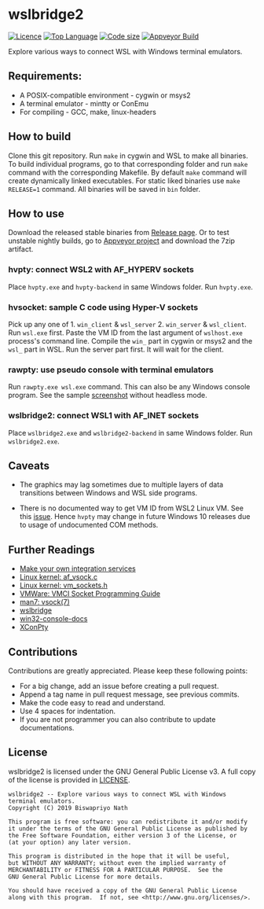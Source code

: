 <!--
 * This file is part of wslbridge2 project
 * Licensed under the GNU General Public License version 3
 * Copyright (C) 2019 Biswapriyo Nath
-->

# wslbridge2

[![Licence](https://img.shields.io/github/license/Biswa96/wslbridge2.svg?style=flat-square)][1]
[![Top Language](https://img.shields.io/github/languages/top/Biswa96/wslbridge2.svg?style=flat-square)][2]
[![Code size](https://img.shields.io/github/languages/code-size/Biswa96/wslbridge2.svg?style=flat-square)]()
[![Appveyor Build](https://img.shields.io/appveyor/ci/Biswa96/wslbridge2.svg?style=flat-square)]()

Explore various ways to connect WSL with Windows terminal emulators.

## Requirements:

* A POSIX-compatible environment - cygwin or msys2
* A terminal emulator - mintty or ConEmu
* For compiling - GCC, make, linux-headers


## How to build

Clone this git repository. Run `make` in cygwin and WSL to make all binaries.
To build individual programs, go to that corresponding folder and run `make`
command with the corresponding Makefile. By default `make` command will create
dynamically linked executables. For static liked binaries use `make RELEASE=1`
command. All binaries will be saved in `bin` folder.


## How to use

Download the released stable binaries from [Release page]. Or to test unstable
nightly builds, go to [Appveyor project] and download the 7zip artifact.

[Release page]: https://github.com/Biswa96/wslbridge2/releases
[Appveyor project]: https://ci.appveyor.com/project/Biswa96/wslbridge2


### hvpty: connect WSL2 with AF_HYPERV sockets

Place `hvpty.exe` and `hvpty-backend` in same Windows folder. Run `hvpty.exe`.

### hvsocket: sample C code using Hyper-V sockets

Pick up any one of 1. `win_client` & `wsl_server` 2. `win_server` & `wsl_client`.
Run `wsl.exe` first. Paste the VM ID from the last argument of `wslhost.exe`
process's command line. Compile the `win_` part in cygwin or msys2 and
the `wsl_` part in WSL. Run the server part first. It will wait for the client.

### rawpty: use pseudo console with terminal emulators

Run `rawpty.exe wsl.exe` command. This can also be any Windows console program.
See the sample [screenshot](images/Headless_Mode.PNG) without headless mode.

### wslbridge2: connect WSL1 with AF_INET sockets

Place `wslbridge2.exe` and `wslbridge2-backend` in same Windows folder.
Run `wslbridge2.exe`.


## Caveats

* The graphics may lag sometimes due to multiple layers of data transitions
between Windows and WSL side programs.

* There is no documented way to get VM ID from WSL2 Linux VM. See this
[issue](https://github.com/microsoft/WSL/issues/4131). Hence `hvpty` may change
in future Windows 10 releases due to usage of undocumented COM methods.


## Further Readings

  - [Make your own integration services][3]
  - [Linux kernel: af_vsock.c][4]
  - [Linux kernel: vm_sockets.h][5]
  - [VMWare: VMCI Socket Programming Guide][6]
  - [man7: vsock(7)][7]
  - [wslbridge](https://github.com/rprichard/wslbridge)
  - [win32-console-docs](https://github.com/rprichard/win32-console-docs)
  - [XConPty](https://github.com/Biswa96/XConPty)

## Contributions

Contributions are greatly appreciated. Please keep these following points:

* For a big change, add an issue before creating a pull request.
* Append a tag name in pull request message, see previous commits.
* Make the code easy to read and understand.
* Use 4 spaces for indentation.
* If you are not programmer you can also contribute to update documentations.


## License

wslbridge2 is licensed under the GNU General Public License v3.
A full copy of the license is provided in [LICENSE](LICENSE).

    wslbridge2 -- Explore various ways to connect WSL with Windows terminal emulators.
    Copyright (C) 2019 Biswapriyo Nath
    
    This program is free software: you can redistribute it and/or modify
    it under the terms of the GNU General Public License as published by
    the Free Software Foundation, either version 3 of the License, or
    (at your option) any later version.
    
    This program is distributed in the hope that it will be useful,
    but WITHOUT ANY WARRANTY; without even the implied warranty of
    MERCHANTABILITY or FITNESS FOR A PARTICULAR PURPOSE.  See the
    GNU General Public License for more details.
    
    You should have received a copy of the GNU General Public License
    along with this program.  If not, see <http://www.gnu.org/licenses/>.

<!-- Links -->

[1]: https://www.gnu.org/licenses/gpl-3.0.en.html
[2]: https://github.com/Biswa96/wslbridge2.git
[3]: https://docs.microsoft.com/en-us/virtualization/hyper-v-on-windows/user-guide/make-integration-service
[4]: https://github.com/torvalds/linux/blob/master/net/vmw_vsock/af_vsock.c
[5]: https://github.com/torvalds/linux/blob/master/include/uapi/linux/vm_sockets.h
[6]: https://www.vmware.com/support/developer/vmci-sdk/
[7]: http://man7.org/linux/man-pages/man7/vsock.7.html
